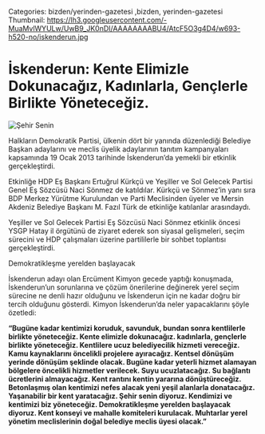 Categories: bizden/yerinden-gazetesi ,bizden, yerinden-gazetesi
Thumbnail: https://lh3.googleusercontent.com/-MuaMvlWYULw/UwB9_JK0nDI/AAAAAAAABU4/AtcF5O3g4D4/w693-h520-no/iskenderun.jpg


# İskenderun: Kente Elimizle Dokunacağız, Kadınlarla, Gençlerle Birlikte Yöneteceğiz.

![Şehir Senin](https://lh3.googleusercontent.com/-MuaMvlWYULw/UwB9_JK0nDI/AAAAAAAABU4/AtcF5O3g4D4/w693-h520-no/iskenderun.jpg)

Halkların Demokratik Partisi, ülkenin dört bir yanında düzenlediği Belediye Başkan adaylarını ve meclis üyelik adaylarının tanıtım kampanyaları kapsamında 19 Ocak 2013 tarihinde İskenderun’da yemekli bir etkinlik gerçekleştirdi.

Etkinliğe HDP Eş Başkanı Ertuğrul Kürkçü ve Yeşiller ve Sol Gelecek Partisi Genel Eş Sözcüsü Naci Sönmez de katıldılar. Kürkçü ve Sönmez’in yanı sıra BDP Merkez Yürütme Kurulundan ve Parti Meclisinden üyeler ve Mersin Akdeniz Belediye Başkanı M. Fazıl Türk de etkinliğe katılanlar arasındaydı.

Yeşiller ve Sol Gelecek Partisi Eş Sözcüsü Naci Sönmez etkinlik öncesi YSGP Hatay il örgütünü de ziyaret ederek son siyasal gelişmeleri, seçim sürecini ve HDP çalışmaları üzerine partililerle bir sohbet toplantısı gerçekleştirdi.

Demokratikleşme yerelden başlayacak

İskenderun adayı olan Ercüment Kimyon gecede yaptığı konuşmada, İskenderun’un sorunlarına ve çözüm önerilerine değinerek yerel seçim sürecine ne denli hazır olduğunu ve İskenderun için ne kadar doğru bir tercih olduğunu gösterdi. Kimyon İskenderun’da neler yapacaklarını şöyle özetledi:

**“Bugüne kadar kentimizi koruduk, savunduk, bundan sonra kentlilerle birlikte yöneteceğiz. Kente elimizle dokunacağız. kadınlarla, gençlerle birlikte yöneteceğiz. Kentlilere ucuz belediyecilik hizmeti vereceğiz. Kamu kaynaklarını öncelikli projelere ayıracağız. Kentsel dönüşüm yerinde dönüşüm şeklinde olacak. Bugüne kadar yeterli hizmet alamayan bölgelere öncelikli hizmetler verilecek. Suyu ucuzlatacağız. Su bağlantı ücretlerini almayacağız. Kent rantını kentin yararına dönüştüreceğiz. Betonlaşmış olan kentimizi nefes alacak yeni yeşil alanlarla donatacağız. Yaşanabilir bir kent yaratacağız. Şehir senin diyoruz. Kendimizi ve kentimizi biz yöneteceğiz. Demokratikleşme yerelden başlayacak diyoruz. Kent konseyi ve mahalle komiteleri kurulacak. Muhtarlar yerel yönetim meclislerinin doğal belediye meclis üyesi olacak.”**
